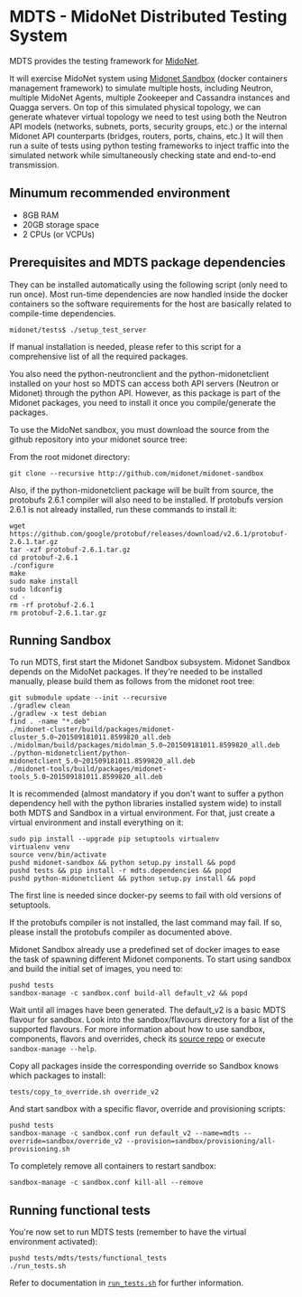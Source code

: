 MDTS - MidoNet Distributed Testing System
=========================================

MDTS provides the testing framework for [MidoNet](https://github.com/midonet/midonet).

It will exercise MidoNet system using [Midonet Sandbox](https://github.com/midonet/midonet-sandbox)
(docker containers management framework) to simulate multiple hosts, including
Neutron, multiple MidoNet Agents, multiple Zookeeper and Cassandra instances
and Quagga servers.
On top of this simulated physical topology, we can generate whatever
virtual topology we need to test using both the Neutron API models (networks,
subnets, ports, security groups, etc.) or the internal Midonet API counterparts
(bridges, routers, ports, chains, etc.)
It will then run a suite of tests using python testing frameworks to inject
traffic into the simulated network while simultaneously checking state and
end-to-end transmission.

Minumum recommended environment
-------------------------------

* 8GB RAM
* 20GB storage space
* 2 CPUs (or VCPUs)

Prerequisites and MDTS package dependencies
-------------------------------------------

They can be installed automatically using the following script (only need
to run once).
Most run-time dependencies are now handled inside the docker containers so the
software requirements for the host are basically related to compile-time
dependencies.

```
midonet/tests$ ./setup_test_server
```

If manual installation is needed, please refer to this script for a
comprehensive list of all the required packages.

You also need the python-neutronclient and the python-midonetclient installed
on your host so MDTS can access both API servers (Neutron or Midonet) through
the python API. However, as this package is part of the Midonet packages,
you need to install it once you compile/generate the packages.

To use the MidoNet sandbox, you must download the source from the github
repository into your midonet source tree:

From the root midonet directory:
```
git clone --recursive http://github.com/midonet/midonet-sandbox
```

Also, if the python-midonetclient package will be built from source, the
protobufs 2.6.1 compiler will also need to be installed.  If protobufs version
2.6.1 is not already installed, run these commands to install it:

```
wget https://github.com/google/protobuf/releases/download/v2.6.1/protobuf-2.6.1.tar.gz
tar -xzf protobuf-2.6.1.tar.gz
cd protobuf-2.6.1
./configure
make
sudo make install
sudo ldconfig
cd -
rm -rf protobuf-2.6.1
rm protobuf-2.6.1.tar.gz
```

Running Sandbox
---------------

To run MDTS, first start the Midonet Sandbox subsystem. Midonet Sandbox depends
on the MidoNet packages. If they're needed to be installed manually,
please build them as follows from the midonet root tree:

```
git submodule update --init --recursive
./gradlew clean
./gradlew -x test debian
find . -name "*.deb"
./midonet-cluster/build/packages/midonet-cluster_5.0~201509181011.8599820_all.deb
./midolman/build/packages/midolman_5.0~201509181011.8599820_all.deb
./python-midonetclient/python-midonetclient_5.0~201509181011.8599820_all.deb
./midonet-tools/build/packages/midonet-tools_5.0~201509181011.8599820_all.deb
```

It is recommended (almost mandatory if you don't want to suffer a python dependency
hell with the python libraries installed system wide) to install both MDTS and Sandbox
in a virtual environment. For that, just create a virtual environment and install
everything on it:

```
sudo pip install --upgrade pip setuptools virtualenv
virtualenv venv
source venv/bin/activate
pushd midonet-sandbox && python setup.py install && popd
pushd tests && pip install -r mdts.dependencies && popd
pushd python-midonetclient && python setup.py install && popd
```

The first line is needed since docker-py seems to fail with old versions of
setuptools.

If the protobufs compiler is not installed, the last command may fail.  If so,
please install the protobufs compiler as documented above.

Midonet Sandbox already use a predefined set of docker images to ease the task
of spawning different Midonet components. To start using sandbox and build the
initial set of images, you need to:

```
pushd tests
sandbox-manage -c sandbox.conf build-all default_v2 && popd
```

Wait until all images have been generated. The default_v2 is a basic MDTS
flavour for sandbox. Look into the sandbox/flavours directory for a list of the
supported flavours. For more information about how to use sandbox, components,
flavors and overrides, check its [source repo](https://github.com/midonet/midonet-sandbox)
or execute `sandbox-manage --help`.

Copy all packages inside the corresponding override so Sandbox knows which
packages to install:
```
tests/copy_to_override.sh override_v2
```

And start sandbox with a specific flavor, override and provisioning scripts:
```
pushd tests
sandbox-manage -c sandbox.conf run default_v2 --name=mdts --override=sandbox/override_v2 --provision=sandbox/provisioning/all-provisioning.sh
```

To completely remove all containers to restart sandbox:
```
sandbox-manage -c sandbox.conf kill-all --remove
```

Running functional tests
------------------------

You're now set to run MDTS tests (remember to have the virtual environment activated):

```
pushd tests/mdts/tests/functional_tests
./run_tests.sh
```

Refer to documentation in [`run_tests.sh`][run_tests] for further information.

[run_tests]: mdts/tests/functional_tests/run_tests.sh
